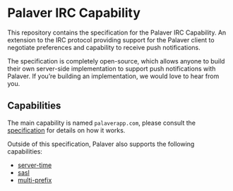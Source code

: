 # Palaver IRC Capability

This repository contains the specification for the Palaver IRC Capability. An extension to the IRC protocol providing support for the Palaver client to negotiate preferences and capability to receive push notifications.

The specification is completely open-source, which allows anyone to build their own server-side implementation to support push notifications with Palaver. If you’re building an implementation, we would love to hear from you.

## Capabilities

The main capability is named `palaverapp.com`, please consult the [specification](Specification.md) for details on how it works.

Outside of this specification, Palaver also supports the following capabilities:

- [server-time](http://ircv3.atheme.org/extensions/server-time-3.2)
- [sasl](http://ircv3.atheme.org/extensions/sasl-3.1)
- [multi-prefix](http://ircv3.atheme.org/extensions/multi-prefix-3.1)

